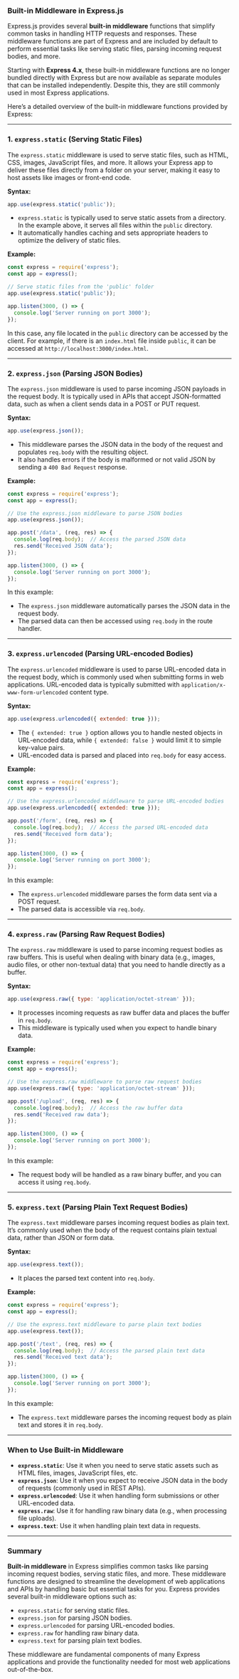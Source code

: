 ### Built-in Middleware in Express.js

Express.js provides several **built-in middleware** functions that simplify common tasks in handling HTTP requests and responses. These middleware functions are part of Express and are included by default to perform essential tasks like serving static files, parsing incoming request bodies, and more.

Starting with **Express 4.x**, these built-in middleware functions are no longer bundled directly with Express but are now available as separate modules that can be installed independently. Despite this, they are still commonly used in most Express applications.

Here’s a detailed overview of the built-in middleware functions provided by Express:

---

### 1. **`express.static` (Serving Static Files)**

The `express.static` middleware is used to serve static files, such as HTML, CSS, images, JavaScript files, and more. It allows your Express app to deliver these files directly from a folder on your server, making it easy to host assets like images or front-end code.

**Syntax:**
```javascript
app.use(express.static('public'));
```

- `express.static` is typically used to serve static assets from a directory. In the example above, it serves all files within the `public` directory.
- It automatically handles caching and sets appropriate headers to optimize the delivery of static files.

**Example:**
```javascript
const express = require('express');
const app = express();

// Serve static files from the 'public' folder
app.use(express.static('public'));

app.listen(3000, () => {
  console.log('Server running on port 3000');
});
```
In this case, any file located in the `public` directory can be accessed by the client. For example, if there is an `index.html` file inside `public`, it can be accessed at `http://localhost:3000/index.html`.

---

### 2. **`express.json` (Parsing JSON Bodies)**

The `express.json` middleware is used to parse incoming JSON payloads in the request body. It is typically used in APIs that accept JSON-formatted data, such as when a client sends data in a POST or PUT request.

**Syntax:**
```javascript
app.use(express.json());
```

- This middleware parses the JSON data in the body of the request and populates `req.body` with the resulting object.
- It also handles errors if the body is malformed or not valid JSON by sending a `400 Bad Request` response.

**Example:**
```javascript
const express = require('express');
const app = express();

// Use the express.json middleware to parse JSON bodies
app.use(express.json());

app.post('/data', (req, res) => {
  console.log(req.body);  // Access the parsed JSON data
  res.send('Received JSON data');
});

app.listen(3000, () => {
  console.log('Server running on port 3000');
});
```
In this example:
- The `express.json` middleware automatically parses the JSON data in the request body.
- The parsed data can then be accessed using `req.body` in the route handler.

---

### 3. **`express.urlencoded` (Parsing URL-encoded Bodies)**

The `express.urlencoded` middleware is used to parse URL-encoded data in the request body, which is commonly used when submitting forms in web applications. URL-encoded data is typically submitted with `application/x-www-form-urlencoded` content type.

**Syntax:**
```javascript
app.use(express.urlencoded({ extended: true }));
```

- The `{ extended: true }` option allows you to handle nested objects in URL-encoded data, while `{ extended: false }` would limit it to simple key-value pairs.
- URL-encoded data is parsed and placed into `req.body` for easy access.

**Example:**
```javascript
const express = require('express');
const app = express();

// Use the express.urlencoded middleware to parse URL-encoded bodies
app.use(express.urlencoded({ extended: true }));

app.post('/form', (req, res) => {
  console.log(req.body);  // Access the parsed URL-encoded data
  res.send('Received form data');
});

app.listen(3000, () => {
  console.log('Server running on port 3000');
});
```
In this example:
- The `express.urlencoded` middleware parses the form data sent via a POST request.
- The parsed data is accessible via `req.body`.

---

### 4. **`express.raw` (Parsing Raw Request Bodies)**

The `express.raw` middleware is used to parse incoming request bodies as raw buffers. This is useful when dealing with binary data (e.g., images, audio files, or other non-textual data) that you need to handle directly as a buffer.

**Syntax:**
```javascript
app.use(express.raw({ type: 'application/octet-stream' }));
```

- It processes incoming requests as raw buffer data and places the buffer in `req.body`.
- This middleware is typically used when you expect to handle binary data.

**Example:**
```javascript
const express = require('express');
const app = express();

// Use the express.raw middleware to parse raw request bodies
app.use(express.raw({ type: 'application/octet-stream' }));

app.post('/upload', (req, res) => {
  console.log(req.body);  // Access the raw buffer data
  res.send('Received raw data');
});

app.listen(3000, () => {
  console.log('Server running on port 3000');
});
```
In this example:
- The request body will be handled as a raw binary buffer, and you can access it using `req.body`.

---

### 5. **`express.text` (Parsing Plain Text Request Bodies)**

The `express.text` middleware parses incoming request bodies as plain text. It’s commonly used when the body of the request contains plain textual data, rather than JSON or form data.

**Syntax:**
```javascript
app.use(express.text());
```

- It places the parsed text content into `req.body`.

**Example:**
```javascript
const express = require('express');
const app = express();

// Use the express.text middleware to parse plain text bodies
app.use(express.text());

app.post('/text', (req, res) => {
  console.log(req.body);  // Access the parsed plain text data
  res.send('Received text data');
});

app.listen(3000, () => {
  console.log('Server running on port 3000');
});
```
In this example:
- The `express.text` middleware parses the incoming request body as plain text and stores it in `req.body`.

---

### When to Use Built-in Middleware

- **`express.static`**: Use it when you need to serve static assets such as HTML files, images, JavaScript files, etc.
- **`express.json`**: Use it when you expect to receive JSON data in the body of requests (commonly used in REST APIs).
- **`express.urlencoded`**: Use it when handling form submissions or other URL-encoded data.
- **`express.raw`**: Use it for handling raw binary data (e.g., when processing file uploads).
- **`express.text`**: Use it when handling plain text data in requests.

---

### Summary

**Built-in middleware** in Express simplifies common tasks like parsing incoming request bodies, serving static files, and more. These middleware functions are designed to streamline the development of web applications and APIs by handling basic but essential tasks for you. Express provides several built-in middleware options such as:
- `express.static` for serving static files.
- `express.json` for parsing JSON bodies.
- `express.urlencoded` for parsing URL-encoded bodies.
- `express.raw` for handling raw binary data.
- `express.text` for parsing plain text bodies.

These middleware are fundamental components of many Express applications and provide the functionality needed for most web applications out-of-the-box.